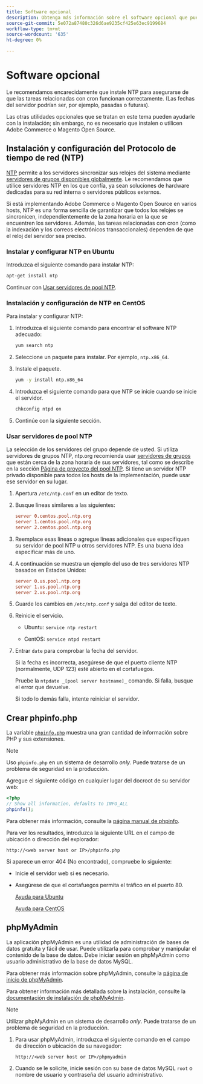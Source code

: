 ```yaml
---
title: Software opcional
description: Obtenga más información sobre el software opcional que puede instalar para admitir las instalaciones locales de Adobe Commerce y Magento Open Source.
source-git-commit: 5e072a87480c326d6ae9235cf425e63ec9199684
workflow-type: tm+mt
source-wordcount: '635'
ht-degree: 0%

---
```



# Software opcional

Le recomendamos encarecidamente que instale NTP para asegurarse de que las tareas relacionadas con cron funcionan correctamente. (Las fechas del servidor podrían ser, por ejemplo, pasadas o futuras).

Las otras utilidades opcionales que se tratan en este tema pueden ayudarle con la instalación; sin embargo, no es necesario que instalen o utilicen Adobe Commerce o Magento Open Source.

## Instalación y configuración del Protocolo de tiempo de red (NTP)

[NTP](https://www.ntp.org/) permite a los servidores sincronizar sus relojes del sistema mediante [servidores de grupos disponibles globalmente](https://www.ntppool.org/en/). Le recomendamos que utilice servidores NTP en los que confía, ya sean soluciones de hardware dedicadas para su red interna o servidores públicos externos.

Si está implementando Adobe Commerce o Magento Open Source en varios hosts, NTP es una forma sencilla de garantizar que todos los relojes se sincronicen, independientemente de la zona horaria en la que se encuentren los servidores. Además, las tareas relacionadas con cron (como la indexación y los correos electrónicos transaccionales) dependen de que el reloj del servidor sea preciso.

### Instalar y configurar NTP en Ubuntu

Introduzca el siguiente comando para instalar NTP:

```bash
apt-get install ntp
```

Continuar con [Usar servidores de pool NTP](#use-ntp-pool-servers).

### Instalación y configuración de NTP en CentOS

Para instalar y configurar NTP:

1. Introduzca el siguiente comando para encontrar el software NTP adecuado:

   ```bash
   yum search ntp
   ```

1. Seleccione un paquete para instalar. Por ejemplo, `ntp.x86_64`.

1. Instale el paquete.

   ```bash
   yum -y install ntp.x86_64
   ```

1. Introduzca el siguiente comando para que NTP se inicie cuando se inicie el servidor.

   ```bash
   chkconfig ntpd on
   ```

1. Continúe con la siguiente sección.

### Usar servidores de pool NTP

La selección de los servidores del grupo depende de usted. Si utiliza servidores de grupos NTP, ntp.org recomienda usar [servidores de grupos](https://www.ntppool.org/en/) que están cerca de la zona horaria de sus servidores, tal como se describe en la sección [Página de proyecto del pool NTP](https://www.ntppool.org/en/use.html). Si tiene un servidor NTP privado disponible para todos los hosts de la implementación, puede usar ese servidor en su lugar.

1. Apertura `/etc/ntp.conf` en un editor de texto.

1. Busque líneas similares a las siguientes:

   ```conf
   server 0.centos.pool.ntp.org
   server 1.centos.pool.ntp.org
   server 2.centos.pool.ntp.org
   ```

1. Reemplace esas líneas o agregue líneas adicionales que especifiquen su servidor de pool NTP u otros servidores NTP. Es una buena idea especificar más de uno.

1. A continuación se muestra un ejemplo del uso de tres servidores NTP basados en Estados Unidos:

   ```conf
   server 0.us.pool.ntp.org
   server 1.us.pool.ntp.org
   server 2.us.pool.ntp.org
   ```

1. Guarde los cambios en `/etc/ntp.conf` y salga del editor de texto.

1. Reinicie el servicio.

   * Ubuntu: `service ntp restart`

   * CentOS: `service ntpd restart`

1. Entrar `date` para comprobar la fecha del servidor.

   Si la fecha es incorrecta, asegúrese de que el puerto cliente NTP (normalmente, UDP 123) esté abierto en el cortafuegos.

   Pruebe la `ntpdate _[pool server hostname]_` comando. Si falla, busque el error que devuelve.

   Si todo lo demás falla, intente reiniciar el servidor.

## Crear phpinfo.php

La variable [`phpinfo.php`](https://www.php.net/manual/en/function.phpinfo.php) muestra una gran cantidad de información sobre PHP y sus extensiones.

>[!NOTE]
>
>Uso `phpinfo.php` en un sistema de desarrollo _only_. Puede tratarse de un problema de seguridad en la producción.

Agregue el siguiente código en cualquier lugar del docroot de su servidor web:

```php
<?php
// Show all information, defaults to INFO_ALL
phpinfo();
```

Para obtener más información, consulte la [página manual de phpinfo](https://www.php.net/manual/en/function.phpinfo.php).

Para ver los resultados, introduzca la siguiente URL en el campo de ubicación o dirección del explorador:

```http
http://<web server host or IP>/phpinfo.php
```

Si aparece un error 404 (No encontrado), compruebe lo siguiente:

* Inicie el servidor web si es necesario.
* Asegúrese de que el cortafuegos permita el tráfico en el puerto 80.

   [Ayuda para Ubuntu](https://help.ubuntu.com/community/UFW)

   [Ayuda para CentOS](https://wiki.centos.org/HowTos/Network/IPTables)

## phpMyAdmin

La aplicación phpMyAdmin es una utilidad de administración de bases de datos gratuita y fácil de usar. Puede utilizarla para comprobar y manipular el contenido de la base de datos. Debe iniciar sesión en phpMyAdmin como usuario administrativo de la base de datos MySQL.

Para obtener más información sobre phpMyAdmin, consulte la [página de inicio de phpMyAdmin](https://www.phpmyadmin.net/).

Para obtener información más detallada sobre la instalación, consulte la [documentación de instalación de phpMyAdmin](https://docs.phpmyadmin.net/en/latest/setup.html#quick-install).

>[!NOTE]
>
>Utilizar phpMyAdmin en un sistema de desarrollo _only_. Puede tratarse de un problema de seguridad en la producción.

1. Para usar phpMyAdmin, introduzca el siguiente comando en el campo de dirección o ubicación de su navegador:

   ```http
   http://<web server host or IP>/phpmyadmin
   ```

1. Cuando se le solicite, inicie sesión con su base de datos MySQL `root` o nombre de usuario y contraseña del usuario administrativo.
